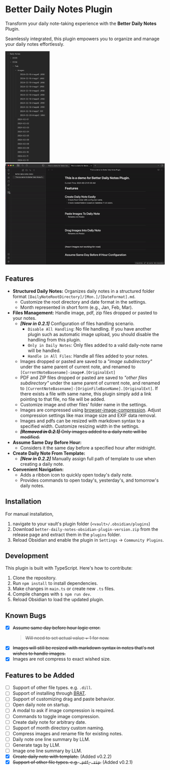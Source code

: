 # Better Daily Notes Plugin

Transform your daily note-taking experience with the **Better Daily Notes** Plugin.

Seamlessly integrated, this plugin empowers you to organize and manage your daily notes effortlessly.

<img src='imgs/2024-02-20-image2.png' width='140'/> <img src='imgs/better-daily-note-demo.gif' width='560'/>


## Features
- **Structured Daily Notes:** Organizes daily notes in a structured folder format `[DailyNoteRootDirectory]/[Mon.]/[DateFormat].md`.
  - Customize the root directory and date format in the settings.
  - Month represented in short form (e.g., Jan, Feb, Mar).
- **Files Management:** Handle image, pdf, zip files dropped or pasted to your notes.
  - ***[New in 0.2.1]*** Configuration of files handling scenario.
    - `Disable All Handling`: No file handling. If you have another plugin such as automatic image upload, you should disable the handling from this plugin.
    - `Only in Daily Notes`: Only files added to a valid daily-note name will be handled.
    - `Handle in All Files`: Handle all files added to your notes.
  - Images dropped or pasted are saved to a *"image subdirectory"* under the same parent of current note, and renamed to `[CurrentNoteBasename]-image#.[OriginalExt]`
  - PDF and ZIP files dropped or pasted are saved to *"other files subdirectory"* under the same parent of current note, and renamed to `[CurrentNoteBasename]-[OriginFileBaseName].[OriginalExt]`. If there exists a file with same name, this plugin simply add a link pointing to that file, no file will be added.
  - Customize image and other files' folder name in the settings.
  - Images are compressed using [browser-image-compression](https://github.com/Donaldcwl/browser-image-compression#readme). Adjust compression settings like max image size and EXIF data removal.
  - Images and pdfs can be resized with markdown syntax to a specified width. Customize resizing width in the settings.
  - ~~***[Removed in 0.2.1]*** Only images added to a daily note will be modified.~~
- **Assume Same Day Before Hour:**
  - Considers it the same day before a specified hour after midnight.
- **Create Daily Note From Template:**
  - ***[New in 0.2.2]*** Manually assign full path of template to use when creating a daily note.
- **Convenient Navigation:**
  - Adds a ribbon icon to quickly open today's daily note.
  - Provides commands to open today's, yesterday's, and tomorrow's daily notes.

## Installation
For manual installation,
1. navigate to your vault's plugin folder (`<vault>/.obsidian/plugins`)
2. Download `better-daily-notes-obsidian-plugin-version.zip` from the release page and extract them in the `plugins` folder.
3. Reload Obsidian and enable the plugin in `Settings` -> `Community Plugins`.

## Development
This plugin is built with TypeScript. Here's how to contribute:
1. Clone the repository.
2. Run `npm install` to install dependencies.
3. Make changes in `main.ts` or create new `.ts` files.
4. Compile changes with `$ npm run dev`.
5. Reload Obsidian to load the updated plugin.

## Known Bugs
- [x] ~~Assume same day before hour logic error.~~
  > ~~Will need to set actual value + 1 for now.~~
- [x] ~~Images will still be resized with markdown syntax in notes that's not wishes to handle images.~~
- [x] Images are not compress to exact wished size.

## Features to be Added
- [ ] Support of other file types. e.g. `.dill`.
- [ ] Support of installing through [BRAT](https://github.com/TfTHacker/obsidian42-brat).
- [ ] Support of customizing drag and paste behavior.
- [ ] Open daily note on startup.
- [ ] A modal to ask if image compression is required.
- [ ] Commands to toggle image compression.
- [ ] Create daily note for arbitrary date.
- [ ] Support of month directory custom naming.
- [ ] Compress images and rename file for existing notes.
- [ ] Daily note one line summary by LLM.
- [ ] Generate tags by LLM.
- [ ] Image one line summary by LLM.
- [x] ~~Create daily note with template.~~ (Added v0.2.2)
- [x] ~~Support of other file types. e.g. `.pdf`, `.zip`.~~ (Added v0.2.1)
